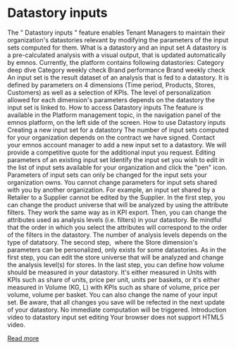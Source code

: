 # Datastory inputs

The "
Datastory inputs
" feature enables Tenant Managers to maintain their organization's datastories relevant by modifying the parameters of the input sets computed for them.
What is a datastory and an input set
A 
datastory
 is a pre-calculated analysis with a visual output, that is updated automatically by emnos. Currently, the platform contains following datastories:
Category deep dive
Category weekly check
Brand performance
Brand weekly check
An 
input set
 is the result dataset of an analysis that is fed to a datastory. It is defined by parameters on 4 dimensions (Time period, Products, Stores, Customers) as well as a selection of KPIs. The level of personalization allowed for each dimension's parameters depends on the datastory the input set is linked to.
How to access Datastory inputs
The feature is available in the Platform management topic, in the navigation panel of the emnos platform, on the left side of the screen.
How to use Datastory inputs
Creating a new input set for a datastory
The number of input sets computed for your organization depends on the contract we have signed. Contact your emnos account manager to add a new input set to a datastory. We will provide a competitive quote for the additional input you request.
Editing parameters of an existing input set
Identify the input set you wish to edit in the list of input sets available for your organization and click the "pen" icon.
Parameters of input sets can only be changed for the input sets your organization owns. You cannot change parameters for input sets shared with you by another organization. For example, an input set shared by a Retailer to a Supplier cannot be edited by the Supplier.
In the first step, you can change the product universe that will be analyzed by using the attribute filters. They work the same way as in KPI export.
Then, you can change the attributes used as analysis levels (i.e. filters) in your datastory. Be mindful that the order in which you select the attributes will correspond to the order of the filters in the datastory. The number of analysis levels depends on the type of datatsory.
The second step,  where the Store dimension's parameters can be personalized, only exists for some datastories. As in the first step, you can edit the store universe that will be analyzed and change the analysis level(s) for stores.
In the last step, you can define how volume should be measured in your datastory. It's either measured in Units with KPIs such as share of units, price per unit, units per baskets, or it's either measured in Volume (KG, L) with KPIs such as share of volume, price per volume, volume per basket.
You can also change the name of your input set.
Be aware, that all 
changes you save will be refected in the next update
 of your datastory. No immediate computation will be triggered.
Introduction video to datastory input set editing
Your browser does not support HTML5 video.

[Read more](https://help.emnos.com/help/datastory-inputs)